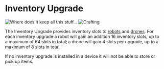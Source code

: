 # Inventory Upgrade

![Where does it keep all this stuff...](oredict:oc:inventoryUpgrade)
![Crafting](img/uinventory.png)

The Inventory Upgrade provides inventory slots to [robots](../block/robot.md) and [drones](drone.md). For each inventory upgrade a robot will gain an addition 16 inventory slots, up to a maximum of 64 slots in total; a drone will gain 4 slots per upgrade, up to a maximum of 8 slots in total.

If no inventory upgrade is installed in a device it will not be able to store or pick up items.
